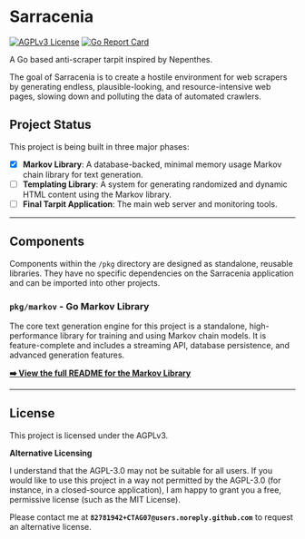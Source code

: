 # Sarracenia

[![AGPLv3 License](https://img.shields.io/badge/License-AGPL_v3-blue.svg)](https://www.gnu.org/licenses/agpl-3.0)
[![Go Report Card](https://goreportcard.com/badge/github.com/CTAG07/Sarracenia)](https://goreportcard.com/report/github.com/CTAG07/Sarracenia)

A Go based anti-scraper tarpit inspired by Nepenthes.

The goal of Sarracenia is to create a hostile environment for web scrapers by generating endless, plausible-looking, and resource-intensive web pages, slowing down and polluting the data of automated crawlers.

## Project Status

This project is being built in three major phases:

- [x] **Markov Library**: A database-backed, minimal memory usage Markov chain library for text generation.
- [ ] **Templating Library**: A system for generating randomized and dynamic HTML content using the Markov library.
- [ ] **Final Tarpit Application**: The main web server and monitoring tools.

---

## Components

Components within the `/pkg` directory are designed as standalone, reusable libraries. They have no specific dependencies on the Sarracenia application and can be imported into other projects.

### `pkg/markov` - Go Markov Library

The core text generation engine for this project is a standalone, high-performance library for training and using Markov chain models. It is feature-complete and includes a streaming API, database persistence, and advanced generation features.

**[➡️ View the full README for the Markov Library](./pkg/markov/README.md)**

---

## License

This project is licensed under the AGPLv3.

**Alternative Licensing**

I understand that the AGPL-3.0 may not be suitable for all users. If you would like to use this project in a way not permitted by the AGPL-3.0 (for instance, in a closed-source application), I am happy to grant you a free, permissive license (such as the MIT License).

Please contact me at **`82781942+CTAG07@users.noreply.github.com`** to request an alternative license.
